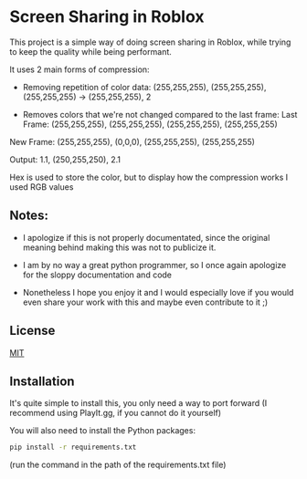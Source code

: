
# Screen Sharing in Roblox

This project is a simple way of doing screen sharing in Roblox, while trying to keep the quality while being performant.


It uses 2 main forms of compression:
- Removing repetition of color data:
 (255,255,255), (255,255,255), (255,255,255) -> (255,255,255), 2

 - Removes colors that we're not changed compared to the last frame:
Last Frame:
  (255,255,255), (255,255,255), (255,255,255), (255,255,255)

New Frame: 
(255,255,255), (0,0,0), (255,255,255), (255,255,255)

Output: 
1.1, (250,255,250), 2.1

Hex is used to store the color, but to display how the compression works I used RGB values





Notes:
-

- I apologize if this is not properly documentated, since the original meaning behind making this was not to publicize it.

- I am by no way a great python programmer, so I once again apologize for the sloppy documentation and code

- Nonetheless I hope you enjoy it and I would especially love if you would even share your work with this and maybe even contribute to it ;)
## License

[MIT](https://choosealicense.com/licenses/mit/)


## Installation

It's quite simple to install this, you only need a way to port forward (I recommend using PlayIt.gg, if you cannot do it yourself)

You will also need to install the Python packages:
```bash
pip install -r requirements.txt
```
(run the command in the path of the requirements.txt file)
    
